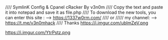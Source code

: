 //// SymlinK Config & Cpanel cRacker By v3n0m 
//// Copy the text and paste it into notepad and save it as file.php
//// To download the new tools, you can enter this site : --> https://1337w0rm.com/ 
//// or 
///// my channel: --> https://t.me/v3n0mhack
//// Thanks
https://i.imgur.com/ublmZeV.png

https://i.imgur.com/YtrPstz.png
